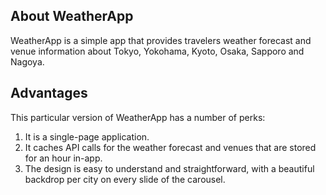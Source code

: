 ## About WeatherApp

WeatherApp is a simple app that provides travelers weather forecast and venue information about Tokyo, Yokohama, Kyoto, Osaka, Sapporo and Nagoya.

## Advantages

This particular version of WeatherApp has a number of perks:
1. It is a single-page application.
2. It caches API calls for the weather forecast and venues that are stored for an hour in-app.
3. The design is easy to understand and straightforward, with a beautiful backdrop per city on every slide of the carousel.
